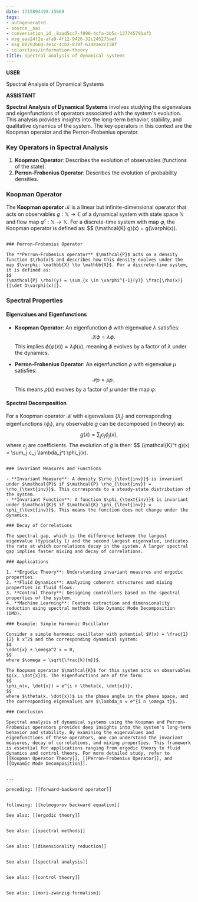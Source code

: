 ```yaml
---
date: 1715894499.15669
tags:
- autogenerated
- source__oai
- conversation_id__8aad5cc7-f090-4cfa-bb5c-127745791af3
- msg_aaa24f2e-afa9-4f12-9426-32c245275aef
- msg_80703b60-2e1c-4cb2-839f-624eae2c138f
- colorclass/information-theory
title: spectral analysis of dynamical systems
---
```


**USER**

Spectral Analysis of Dynamical Systems


**ASSISTANT**

**Spectral Analysis of Dynamical Systems** involves studying the eigenvalues and eigenfunctions of operators associated with the system's evolution. This analysis provides insights into the long-term behavior, stability, and qualitative dynamics of the system. The key operators in this context are the Koopman operator and the Perron-Frobenius operator.

### Key Operators in Spectral Analysis

1. **Koopman Operator**: Describes the evolution of observables (functions of the state).
2. **Perron-Frobenius Operator**: Describes the evolution of probability densities.

### Koopman Operator

The **Koopman operator** $\mathcal{K}$ is a linear but infinite-dimensional operator that acts on observables $g: \mathbb{X} \to \mathbb{C}$ of a dynamical system with state space $\mathbb{X}$ and flow map $\varphi^t: \mathbb{X} \to \mathbb{X}$. For a discrete-time system with map $\varphi$, the Koopman operator is defined as:
$$
(\mathcal{K} g)(x) = g(\varphi(x)).
```

### Perron-Frobenius Operator

The **Perron-Frobenius operator** $\mathcal{P}$ acts on a density function $\rho(x)$ and describes how this density evolves under the map $\varphi: \mathbb{X} \to \mathbb{X}$. For a discrete-time system, it is defined as:
$$
(\mathcal{P} \rho)(y) = \sum_{x \in \varphi^{-1}(y)} \frac{\rho(x)}{|\det D\varphi(x)|}.
```

### Spectral Properties

#### Eigenvalues and Eigenfunctions

- **Koopman Operator**: An eigenfunction $\phi$ with eigenvalue $\lambda$ satisfies:
  $$
  \mathcal{K} \phi = \lambda \phi.
  $$
  This implies $\phi(\varphi(x)) = \lambda \phi(x)$, meaning $\phi$ evolves by a factor of $\lambda$ under the dynamics.

- **Perron-Frobenius Operator**: An eigenfunction $\rho$ with eigenvalue $\mu$ satisfies:
  $$
  \mathcal{P} \rho = \mu \rho.
  $$
  This means $\rho(x)$ evolves by a factor of $\mu$ under the map $\varphi$.

#### Spectral Decomposition

For a Koopman operator $\mathcal{K}$ with eigenvalues $\{\lambda_j\}$ and corresponding eigenfunctions $\{\phi_j\}$, any observable $g$ can be decomposed (in theory) as:
$$
g(x) = \sum_j c_j \phi_j(x),
$$
where $c_j$ are coefficients. The evolution of $g$ is then:
$$
(\mathcal{K}^t g)(x) = \sum_j c_j \lambda_j^t \phi_j(x).
```

### Invariant Measures and Functions

- **Invariant Measure**: A density $\rho_{\text{inv}}$ is invariant under $\mathcal{P}$ if $\mathcal{P} \rho_{\text{inv}} = \rho_{\text{inv}}$. This corresponds to a steady-state distribution of the system.
- **Invariant Function**: A function $\phi_{\text{inv}}$ is invariant under $\mathcal{K}$ if $\mathcal{K} \phi_{\text{inv}} = \phi_{\text{inv}}$. This means the function does not change under the dynamics.

### Decay of Correlations

The spectral gap, which is the difference between the largest eigenvalue (typically 1) and the second largest eigenvalue, indicates the rate at which correlations decay in the system. A larger spectral gap implies faster mixing and decay of correlations.

### Applications

1. **Ergodic Theory**: Understanding invariant measures and ergodic properties.
2. **Fluid Dynamics**: Analyzing coherent structures and mixing properties in fluid flows.
3. **Control Theory**: Designing controllers based on the spectral properties of the system.
4. **Machine Learning**: Feature extraction and dimensionality reduction using spectral methods like Dynamic Mode Decomposition (DMD).

### Example: Simple Harmonic Oscillator

Consider a simple harmonic oscillator with potential $V(x) = \frac{1}{2} k x^2$ and the corresponding dynamical system:
$$
\ddot{x} + \omega^2 x = 0,
$$
where $\omega = \sqrt{\frac{k}{m}}$.

The Koopman operator $\mathcal{K}$ for this system acts on observables $g(x, \dot{x})$. The eigenfunctions are of the form:
$$
\phi_n(x, \dot{x}) = e^{i n \theta(x, \dot{x})},
$$
where $\theta(x, \dot{x})$ is the phase angle in the phase space, and the corresponding eigenvalues are $\lambda_n = e^{i n \omega t}$.

### Conclusion

Spectral analysis of dynamical systems using the Koopman and Perron-Frobenius operators provides deep insights into the system's long-term behavior and stability. By examining the eigenvalues and eigenfunctions of these operators, one can understand the invariant measures, decay of correlations, and mixing properties. This framework is essential for applications ranging from ergodic theory to fluid dynamics and control theory. For more detailed study, refer to [[Koopman Operator Theory]], [[Perron-Frobenius Operator]], and [[Dynamic Mode Decomposition]].


---

preceding: [[forward–backward operator]]  


following: [[kolmogorov backward equation]]

See also: [[ergodic theory]]


See also: [[spectral methods]]


See also: [[dimensionality reduction]]


See also: [[spectral analysis]]


See also: [[control theory]]


See also: [[mori-zwanzig formalism]]